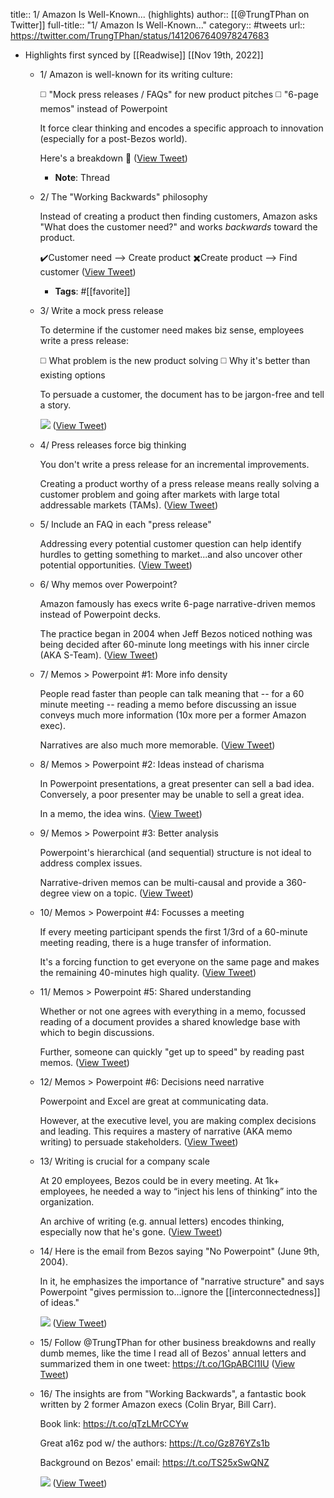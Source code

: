 title:: 1/ Amazon Is Well-Known... (highlights)
author:: [[@TrungTPhan on Twitter]]
full-title:: "1/ Amazon Is Well-Known..."
category:: #tweets
url:: https://twitter.com/TrungTPhan/status/1412067640978247683

- Highlights first synced by [[Readwise]] [[Nov 19th, 2022]]
	- 1/ Amazon is well-known for its writing culture: 
	  
	  ◻️ "Mock press releases / FAQs" for new product pitches 
	  ◻️ "6-page memos" instead of Powerpoint 
	  
	  It force clear thinking and encodes a specific approach to innovation (especially for a post-Bezos world). 
	  
	  Here's a breakdown 🧵 ([View Tweet](https://twitter.com/TrungTPhan/status/1412067606605926402))
		- **Note**: Thread
	- 2/ The "Working Backwards" philosophy 
	  
	  Instead of creating a product then finding customers, Amazon asks "What does the customer need?" and works *backwards* toward the product. 
	  
	  ✔️Customer need --> Create product
	  ✖️Create product --> Find customer ([View Tweet](https://twitter.com/TrungTPhan/status/1412067607750930446))
		- **Tags**: #[[favorite]]
	- 3/ Write a mock press release 
	  
	  To determine if the customer need makes biz sense, employees write a press release:
	  
	  ◻️ What problem is the new product solving
	  ◻️ Why it's better than existing options 
	  
	  To persuade a customer, the document has to be jargon-free and tell a story. 
	  
	  ![](https://pbs.twimg.com/media/E5f4P_8VgAAoJkw.png) ([View Tweet](https://twitter.com/TrungTPhan/status/1412067611295191041))
	- 4/ Press releases force big thinking 
	  
	  You don't write a press release for an incremental improvements.
	  
	  Creating a product worthy of a press release means really solving a customer problem and going after markets with large total addressable markets (TAMs). ([View Tweet](https://twitter.com/TrungTPhan/status/1412067613102936064))
	- 5/ Include an FAQ in each "press release" 
	  
	  Addressing every potential customer question can help identify hurdles to getting something to market...and also uncover other potential opportunities. ([View Tweet](https://twitter.com/TrungTPhan/status/1412067614189264897))
	- 6/ Why memos over Powerpoint?
	  
	  Amazon famously has execs write 6-page narrative-driven memos instead of Powerpoint decks.
	  
	  The practice began in 2004 when Jeff Bezos noticed nothing was being decided after 60-minute long meetings with his inner circle (AKA S-Team). ([View Tweet](https://twitter.com/TrungTPhan/status/1412067615804100613))
	- 7/ Memos > Powerpoint #1: More info density
	  
	  People read faster than people can talk meaning that -- for a 60 minute meeting -- reading a memo before discussing an issue conveys much more information (10x more per a former Amazon exec). 
	  
	  Narratives are also much more memorable. ([View Tweet](https://twitter.com/TrungTPhan/status/1412067617817333764))
	- 8/ Memos > Powerpoint #2: Ideas instead of charisma 
	  
	  In Powerpoint presentations, a great presenter can sell a bad idea. Conversely, a poor presenter may be unable to sell a great idea. 
	  
	  In a memo, the idea wins. ([View Tweet](https://twitter.com/TrungTPhan/status/1412067620245757952))
	- 9/ Memos > Powerpoint #3: Better analysis 
	  
	  Powerpoint's hierarchical (and sequential) structure is not ideal to address complex issues. 
	  
	  Narrative-driven memos can be multi-causal and provide a 360-degree view on a topic. ([View Tweet](https://twitter.com/TrungTPhan/status/1412067621508247557))
	- 10/ Memos > Powerpoint #4: Focusses a meeting 
	  
	  If every meeting participant spends the first 1/3rd of a 60-minute meeting reading, there is a huge transfer of information. 
	  
	  It's a forcing function to get everyone on the same page and makes the remaining 40-minutes high quality. ([View Tweet](https://twitter.com/TrungTPhan/status/1412067622670139400))
	- 11/ Memos > Powerpoint #5: Shared understanding 
	  
	  Whether or not one agrees with everything in a memo, focussed reading of a document provides a shared knowledge base with which to begin discussions. 
	  
	  Further, someone can quickly "get up to speed" by reading past memos. ([View Tweet](https://twitter.com/TrungTPhan/status/1412067624389775364))
	- 12/ Memos > Powerpoint #6: Decisions need narrative
	  
	  Powerpoint and Excel are great at communicating data.
	  
	  However, at the executive level, you are making complex decisions and leading. This requires a mastery of narrative (AKA memo writing) to persuade stakeholders. ([View Tweet](https://twitter.com/TrungTPhan/status/1412067625757151234))
	- 13/ Writing is crucial for a company scale 
	  
	  At 20 employees, Bezos could be in every meeting. At 1k+ employees, he needed a way to “inject his lens of thinking” into the organization. 
	  
	  An archive of writing (e.g. annual letters) encodes thinking, especially now that he's gone. ([View Tweet](https://twitter.com/TrungTPhan/status/1412067629183897604))
	- 14/  Here is the email from Bezos saying "No Powerpoint" (June 9th, 2004). 
	  
	  In it, he emphasizes the importance of "narrative structure" and says Powerpoint "gives permission to...ignore the [[interconnectedness]] of ideas." 
	  
	  ![](https://pbs.twimg.com/media/E5f8pCuUYAEVMp_.png) ([View Tweet](https://twitter.com/TrungTPhan/status/1412067635903176707))
	- 15/ Follow @TrungTPhan for other business breakdowns and really dumb memes, like the time I read all of Bezos' annual letters and summarized them in one tweet: https://t.co/1GpABCI1IU ([View Tweet](https://twitter.com/TrungTPhan/status/1412067637522173960))
	- 16/ The insights are from "Working Backwards", a fantastic book written by 2 former Amazon execs (Colin Bryar, Bill Carr). 
	  
	  Book link: https://t.co/qTzLMrCCYw
	  
	  Great a16z pod w/ the authors: https://t.co/Gz876YZs1b
	  
	  Background on Bezos' email: https://t.co/TS25xSwQNZ 
	  
	  ![](https://pbs.twimg.com/media/E5f5kHOVUAUV7Bx.png) ([View Tweet](https://twitter.com/TrungTPhan/status/1412067640978247683))